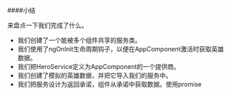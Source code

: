 ####小结

来盘点一下我们完成了什么。

* 我们创建了一个能被多个组件共享的服务类。
* 我们使用了ngOnInit生命周期钩子，以便在AppComponent激活时获取英雄数据。
* 我们把HeroService定义为AppComponent的一个提供商。
* 我们创建了模拟的英雄数据，并把它导入我们的服务中。
* 我们把服务设计为返回承诺，组件从承诺中获取数据。使用promise